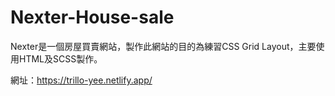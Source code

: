# Nexter-House-sale
Nexter是一個房屋買賣網站，製作此網站的目的為練習CSS Grid Layout，主要使用HTML及SCSS製作。

網址：https://trillo-yee.netlify.app/
